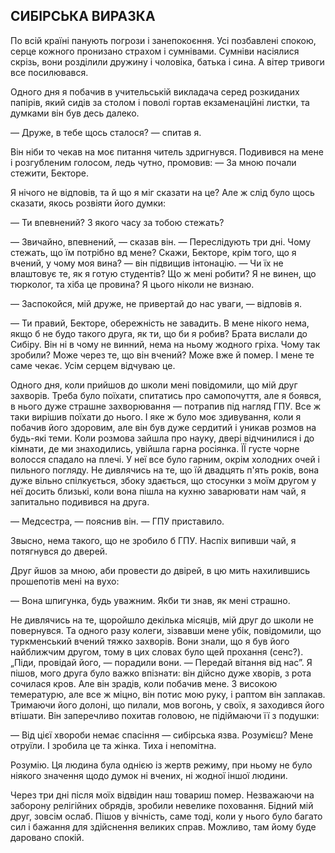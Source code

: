 ## СИБІРСЬКА ВИРАЗКА

По всій країні панують погрози і занепокоєння.
Усі позбавлені спокою, серце кожного пронизано страхом і сумнівами.
Сумніви насіялися скрізь, вони розділили дружину і чоловіка, батька і сина.
А вітер тривоги все посилювався.

Одного дня я побачив в учительській викладача серед розкиданих папірів, який сидів за столом і поволі гортав екзаменаційні листки, та думками він був десь далеко.

— Друже, в тебе щось сталося? — спитав я.

Він ніби то чекав на моє питання читель здригнувся. Подивився на мене і розгубленим голосом, ледь чутно, промовив:
— За мною почали стежити, Бекторе.

Я нічого не відповів, та й що я міг сказати на це?
Але ж слід було щось сказати, якось розвіяти його думки:

— Ти впевнений?
З якого часу за тобою стежать?

— Звичайно, впевнений, — сказав він. — Переслідують три дні.
Чому стежать, що їм потрібно вд мене?
Скажи, Бекторе, крім того, що я вчений, у чому моя вина? — він підвищив інтонацію. — Чи їх не влаштовує те, як я готую студентів?
Що ж мені робити?
Я не винен, що тюрколог, та хіба це провина? Я цього ніколи не визнаю.

— Заспокойся, мій друже, не привертай до нас уваги, — відповів я.

— Ти правий, Бекторе, обережність не завадить.
В мене нікого нема, якщо б не будо такого друга, як ти, що би я робив?
Брата вислали до Сибіру.
Він ні в чому не винний, нема на ньому жодного гріха.
Чому так зробили?
Може через те, що він вчений?
Може вже й помер.
І мене те саме чекає.
Усім серцем відчуваю це.

Одного дня, коли прийшов до школи мені повідомили, що мій друг захворів.
Треба було поїхати, спитатись про самопочуття, але я боявся, в нього дуже страшне захворювання — потрапив під нагляд ГПУ.
Все ж таки вирішив поїхати до нього.
І яке ж було моє здивування, коли я побачив його здоровим, але він був дуже сердитий і уникав розмов на будь-які теми.
Коли розмова зайшла про науку, двері відчинилися і до кімнати, де ми знаходились, увійшла гарна росіянка.
ЇЇ густе чорне волосся спадало на плечі.
У неї все було гарним, окрім холодних очей і пильного погляду.
Не дивлячись на те, що їй двадцять п'ять років, вона дуже вільно спілкується, збоку здається, що стосунки з моїм другом у неї досить близькі, коли вона пішла на кухню заварювати нам чай, я запитально подивився на друга.

— Медсестра, — пояснив він. — ГПУ приставило.

Звысно, нема такого, що не зробило б ГПУ.
Наспіх випивши чай, я потягнувся до дверей.

Друг йшов за мною, аби провести до двірей, в цю мить нахилившись прошепотів мені на вухо:

— Вона шпигунка, будь уважним.
Якби ти знав, як мені страшно.

Не дивлячись на те, щоройшло декілька місяців, мій друг до школи не повернувся.
Та одного разу колеги, зізвавши мене убік, повідомили, що туркменський вчений тяжко захворів.
Вони знали, що я був його найближчим другом, тому в цих словах було щей прохання (сенс?).
„Піди, провідай його, — порадили вони. — Передай вітання від нас”.
Я пішов, мого друга було важко впізнати: він дійсно дуже хворів, з рота сочилася кров.
Але він зрадів, коли побачив мене.
З високою темературю, але все ж міцно, він потис мою руку, і раптом він заплакав.
Тримаючи його долоні, що пилали, мов вогонь, у своїх, я заходився його втішати.
Він заперечливо похитав головою, не підіймаючи її з подушки:

— Від цієї хвороби немає спасіння — сибірська язва.
Розумієш?
Мене отруїли.
І зробила це та жінка.
Тиха і непомітна.

Розумію.
Ця людина була однією із жертв режиму, при ньому не було ніякого значення щодо думок ні вчених, ні жодної іншої людини.

Через три дні після моїх відвідин наш товариш помер.
Незважаючи на заборону релігійних обрядів, зробили невелике поховання.
Бідний мій друг, зовсім ослаб.
Пішов у вічність, саме тоді, коли у нього було багато сил і бажання для здійснення великих справ.
Можливо, там йому буде даровано спокій.
